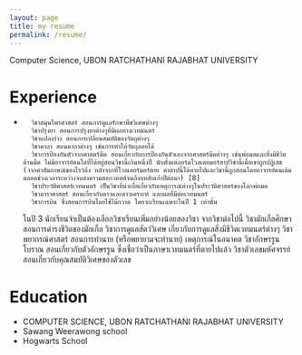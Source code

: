 ```yaml
---
layout: page
title: my resume
permalink: /resume/
---
```

Computer Science, UBON RATCHATHANI RAJABHAT UNIVERSITY

# Experience
- 
        วิชาสมุนไพรศาสตร์ สอนการดูแลรักษาพืชวิเศษต่างๆ
        วิชาปรุงยา สอนการปรุงยาต่างๆที่มีผลทางเวทมนตร์
        วิชาแปลงร่าง สอนการเปลี่ยนสมบัติของวัตถุต่างๆ
        วิชาคาถา สอนคาถาต่างๆ เช่นการทำให้วัตถุลอยได้
        วิชาการป้องกันตัวจากศาสตร์มืด สอนเกี่ยวกับการป้องกันตัวเองจากศาสตร์มืดต่างๆ เช่นพ่อมดและสิ่งมีชีวิตด้านมืด ไม่มีอาจารย์คนใดที่ได้อยู่สอนวิชานี้เกินหนึ่งปี นับตั้งแต่ลอร์ดโวลเดอมอร์สาปวิชานี้เมื่อเขาถูกปฏิเสธ (จากคำสัมภาษณ์ของโรว์ลิ่ง หลังจากที่โวลเดอร์มอร์ตาย คำสาปนี้ได้หายไปและวิชานี้ถูกสอนโดยอาจารย์คนเดิมตลอดช่วงเวลาระหว่างจบสงครามฮอกวอตส์จนถึงบทสิบเก้าปีต่อมา) [8]
        วิชาประวัติศาสตร์เวทมนตร์ เป็นวิชาที่น่าเบื่อเกี่ยวกับเหตุการณ์ต่างๆในประวัติศาสตร์ของโลกพ่อมด
        วิชาดาราศาสตร์ สอนเกี่ยวกับดาวและดาวเคราะห์ และผลที่มีต่อเวทมนตร์
        วิชาการบิน ซึ่งสอนการบินโดยใช้ไม้กวาด โดยจะเรียนเฉพาะในปี 1 เท่านั้น

    ในปี 3 นักเรียนจำเป็นต้องเลือกวิชาเรียนเพิ่มอย่างน้อยสองวิชา จากวิชาต่อไปนี้
        วิชามักเกิ้ลศึกษา สอนการดำรงชีวิตของมักเกิ้ล
        วิชาการดูแลสัตว์วิเศษ เกี่ยวกับการดูแลสิ่งมีชีวิตเวทมนตร์ต่างๆ
        วิชาพยากรณ์ศาสตร์ สอนการทำนาย (หรือพยายามจะทำนาย) เหตุการณ์ในอนาคต
        วิชาอักษรรูนโบราณ สอนเกี่ยวกับตัวอักษรรูน ซึ่งเชื่อว่าเป็นภาษาเวทมนตร์ที่ตายไปแล้ว
        วิชาตัวเลขมหัศจรรย์ สอนเกี่ยวกับคุณสมบัติวิเศษของตัวเลข


# Education
- COMPUTER SCIENCE, UBON RATCHATHANI RAJABHAT UNIVERSITY
- Sawang Weerawong school
- Hogwarts School
